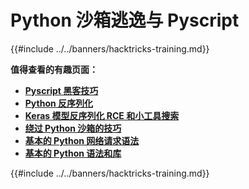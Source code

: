 # Python 沙箱逃逸与 Pyscript

{{#include ../../banners/hacktricks-training.md}}

**值得查看的有趣页面：**

- [**Pyscript 黑客技巧**](pyscript.md)
- [**Python 反序列化**](../../pentesting-web/deserialization/README.md)
- [**Keras 模型反序列化 RCE 和小工具搜索**](keras-model-deserialization-rce-and-gadget-hunting.md)
- [**绕过 Python 沙箱的技巧**](bypass-python-sandboxes/README.md)
- [**基本的 Python 网络请求语法**](web-requests.md)
- [**基本的 Python 语法和库**](basic-python.md)

{{#include ../../banners/hacktricks-training.md}}
